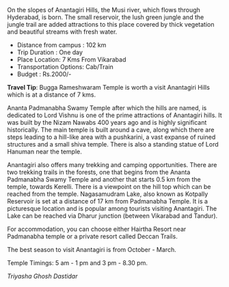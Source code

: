 <!-- TITLE: Anatagiri Hills -->
<!-- SUBTITLE: At a distance of 7 km from Vikarabad Bus Stand, 79 km from Hyderabad and 48 km from Sangareddy Bus Stand, the Anantagiri Hills are located at Vikarabad of Ranga Reddy district, Telangana. It is being developed as a small hill station and makes for a great tourist spot due to its proximity to Hyderabad. -->

On the slopes of Anantagiri Hills, the Musi river, which flows through Hyderabad, is born. The small reservoir, the lush green jungle and the jungle trail are added attractions to this place covered by thick vegetation and beautiful streams with fresh water.

* Distance from campus : 102 km
* Trip Duration : One day 
* Place Location: 7 Kms From Vikarabad
* Transportation Options: Cab/Train
* Budget : Rs.2000/-

**Travel Tip**: Bugga Rameshwaram Temple is worth a visit Anantagiri Hills which is at a distance of 7 kms. 

Ananta Padmanabha Swamy Temple after which the hills are named, is dedicated to Lord Vishnu is one of the prime attractions of Anantagiri hills. It was built by the Nizam Nawabs 400 years ago and is highly significant historically. The main temple is built around a cave, along which there are steps  leading to a hill-like area with a pushkarini, a vast expanse of ruined structures and a small shiva temple. There is also a standing statue of Lord Hanuman near the temple.

Anantagiri also offers many trekking and camping opportunities. There are two trekking trails in the forests, one that begins from the Ananta Padmanabha Swamy Temple and another that starts 0.5 km from the temple, towards Kerelli. There is a viewpoint on the hill top which can be reached from the temple. Nagasamudram Lake, also known as Kotpally Reservoir is set at a distance of 17 km from Padmanabha Temple. It is a picturesque location and is popular among tourists visiting Anantagiri. The Lake can be reached via Dharur junction (between Vikarabad and Tandur).

For accommodation, you can choose either Hairtha Resort near Padmanabha temple or a private resort called Deccan Trails.

The best season to visit Anantagiri is from October - March.

Temple Timings: 5 am - 1 pm and 3 pm - 8.30 pm.

*Triyasha Ghosh Dastidar*